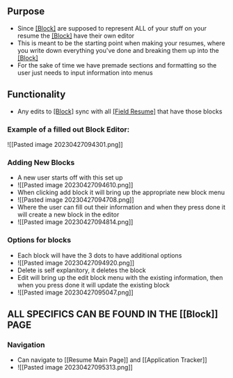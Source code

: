 ## Purpose
- Since [[Block]](s) are supposed to represent ALL of your stuff on your resume the [[Block]](s) have their own editor
- This is meant to be the starting point when making your resumes, where you write down everything you've done and breaking them up into the [[Block]](s)
- For the sake of time we have premade sections and formatting so the user just needs to input information into menus
## Functionality
- Any edits to [[Block]](s) sync with all [[Field Resume]](s) that have those blocks
### Example of a filled out Block Editor:
![[Pasted image 20230427094301.png]]
### Adding New Blocks
- A new user starts off with this set up
- ![[Pasted image 20230427094610.png]]
- When clicking add block it will bring up the appropriate new block menu
- ![[Pasted image 20230427094708.png]]
- Where the user can fill out their information and when they press done it will create a new block in the editor 
- ![[Pasted image 20230427094814.png]]
### Options for blocks
- Each block will have the 3 dots to have additional options
- ![[Pasted image 20230427094920.png]]
- Delete is self explanitory, it deletes the block
- Edit will bring up the edit block menu with the existing information, then when you press done it will update the existing block
- ![[Pasted image 20230427095047.png]]
## ALL SPECIFICS CAN BE FOUND IN THE [[Block]] PAGE
### Navigation
- Can navigate to [[Resume Main Page]] and [[Application Tracker]] 
- ![[Pasted image 20230427095313.png]]
